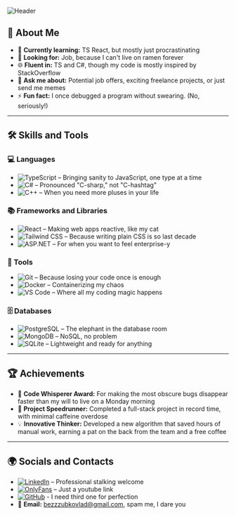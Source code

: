 ![Header](https://media0.giphy.com/media/v1.Y2lkPTc5MGI3NjExMDljYXR4czBqNzd4bzY4MGFpeDh3NWhxMjl5ZTV2N3Z0cGl1eDRuOCZlcD12MV9pbnRlcm5hbF9naWZfYnlfaWQmY3Q9Zw/ebkfIyR4vM9ry/200.webp)
## 🚀 About Me
- 🌱 **Currently learning:** TS React, but mostly just procrastinating
- 💼 **Looking for:** Job, because I can't live on ramen forever
- 🌐 **Fluent in:** TS and C#, though my code is mostly inspired by StackOverflow
- 💬 **Ask me about:** Potential job offers, exciting freelance projects, or just send me memes
- ⚡ **Fun fact:** I once debugged a program without swearing. (No, seriously!)

---

## 🛠 Skills and Tools

### 💻 Languages
- ![TypeScript](https://img.shields.io/badge/-TypeScript-000?&logo=TypeScript) – Bringing sanity to JavaScript, one type at a time
- ![C#](https://img.shields.io/badge/-C%23-000?&logo=C-Sharp) – Pronounced "C-sharp," not "C-hashtag"
- ![C++](https://img.shields.io/badge/-C++-000?&logo=C%2B%2B) – When you need more pluses in your life

### 📚 Frameworks and Libraries
- ![React](https://img.shields.io/badge/-React-000?&logo=React) – Making web apps reactive, like my cat
- ![Tailwind CSS](https://img.shields.io/badge/-Tailwind%20CSS-000?&logo=Tailwind%20CSS) – Because writing plain CSS is so last decade
- ![ASP.NET](https://img.shields.io/badge/-ASP.NET-000?&logo=dotnet) – For when you want to feel enterprise-y

### 🔧 Tools
- ![Git](https://img.shields.io/badge/-Git-000?&logo=Git) – Because losing your code once is enough
- ![Docker](https://img.shields.io/badge/-Docker-000?&logo=Docker) – Containerizing my chaos
- ![VS Code](https://img.shields.io/badge/-VS%20Code-000?&logo=visual-studio-code) – Where all my coding magic happens

### 🗄 Databases
- ![PostgreSQL](https://img.shields.io/badge/-PostgreSQL-000?&logo=PostgreSQL) – The elephant in the database room
- ![MongoDB](https://img.shields.io/badge/-MongoDB-000?&logo=MongoDB) – NoSQL, no problem
- ![SQLite](https://img.shields.io/badge/-SQLite-000?&logo=SQLite) – Lightweight and ready for anything

---

## 🏆 Achievements
- 🏅 **Code Whisperer Award:** For making the most obscure bugs disappear faster than my will to live on a Monday morning
- 🚀 **Project Speedrunner:** Completed a full-stack project in record time, with minimal caffeine overdose
- 💡 **Innovative Thinker:** Developed a new algorithm that saved hours of manual work, earning a pat on the back from the team and a free coffee
  
---

## 🌍 Socials and Contacts
- [![LinkedIn](https://img.shields.io/badge/-LinkedIn-000?&logo=LinkedIn)](https://bg.linkedin.com/in/bezzubko) – Professional stalking welcome
- [![OnlyFans](https://img.shields.io/badge/-OnlyFans-000?&logo=OnlyFans)](https://www.youtube.com/watch?v=dQw4w9WgXcQ) – Just a youtube link
- [![GitHub](https://img.shields.io/badge/-GitHub-000?&logo=GitHub)](https://github.com/VladosNasos) - I need third one for perfection
- 📧 **Email:** [bezzzubkovlad@gmail.com](mailto:bezzzubkovlad@gmail.com), spam me, I dare you


